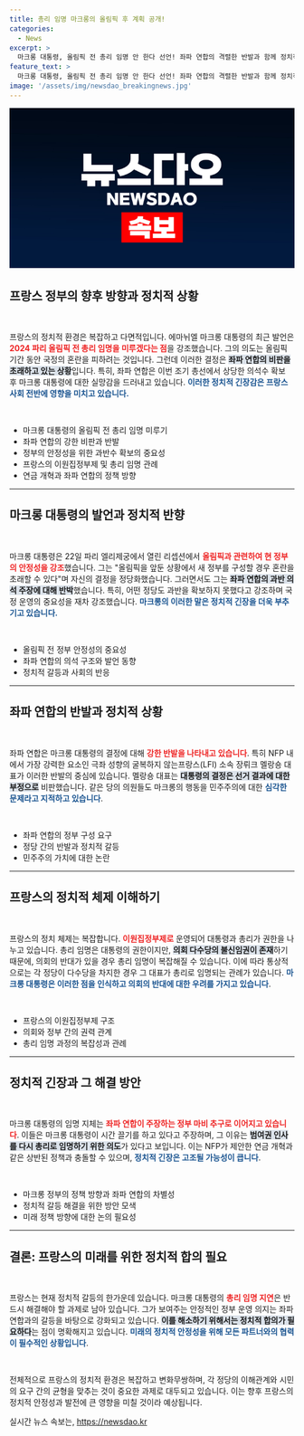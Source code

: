 ```yaml
---
title: 총리 임명 마크롱의 올림픽 후 계획 공개!
categories:
  - News
excerpt: >
  마크롱 대통령, 올림픽 전 총리 임명 안 한다 선언! 좌파 연합의 격렬한 반발과 함께 정치적 긴장감 고조. 과반 수 없는 의회 난맥상 속에 어떤 결론이 나올까? 클릭해서 프랑스 정치의 향방을 확인해 보세요!
feature_text: >
  마크롱 대통령, 올림픽 전 총리 임명 안 한다 선언! 좌파 연합의 격렬한 반발과 함께 정치적 긴장감 고조. 과반 수 없는 의회 난맥상 속에 어떤 결론이 나올까? 클릭해서 프랑스 정치의 향방을 확인해 보세요!
image: '/assets/img/newsdao_breakingnews.jpg'
---
```


<p><img src="/assets/img/newsdao_breakingnews.jpg" alt="bookingtag 속보" /></p>

<h2 data-ke-size="size26">프랑스 정부의 향후 방향과 정치적 상황</h2>

<p data-ke-size="size16">&nbsp;</p>

<p>프랑스의 정치적 환경은 복잡하고 다면적입니다. 에마뉘엘 마크롱 대통령의 최근 발언은 <b><span style="color: #ee2323;">2024 파리 올림픽 전 총리 임명을 미루겠다는 점</span></b>을 강조했습니다. 그의 의도는 올림픽 기간 동안 국정의 혼란을 피하려는 것입니다. 그런데 이러한 결정은 <b><span style="background-color: #21538527;">좌파 연합의 비판을 초래하고 있는 상황</span></b>입니다. 특히, 좌파 연합은 이번 조기 총선에서 상당한 의석수 확보 후 마크롱 대통령에 대한 실망감을 드러내고 있습니다. <b><span style="color: #1a5490;">이러한 정치적 긴장감은 프랑스 사회 전반에 영향을 미치고 있습니다.</span></b></p>

<p data-ke-size="size16">&nbsp;</p>

<ul>
    <li>마크롱 대통령의 올림픽 전 총리 임명 미루기</li>
    <li>좌파 연합의 강한 비판과 반발</li>
    <li>정부의 안정성을 위한 과반수 확보의 중요성</li>
    <li>프랑스의 이원집정부제 및 총리 임명 관례</li>
    <li>연금 개혁과 좌파 연합의 정책 방향</li>
</ul>

<hr>

<h2 data-ke-size="size26">마크롱 대통령의 발언과 정치적 반향</h2>

<p data-ke-size="size16">&nbsp;</p>

<p>마크롱 대통령은 22일 파리 엘리제궁에서 열린 리셉션에서 <b><span style="color: #ee2323;">올림픽과 관련하여 현 정부의 안정성을 강조</span></b>했습니다. 그는 "올림픽을 앞둔 상황에서 새 정부를 구성할 경우 혼란을 초래할 수 있다"며 자신의 결정을 정당화했습니다. 그러면서도 그는 <b><span style="background-color: #21538527;">좌파 연합의 과반 의석 주장에 대해 반박</span></b>했습니다. 특히, 어떤 정당도 과반을 확보하지 못했다고 강조하며 국정 운영의 중요성을 재차 강조했습니다. <b><span style="color: #1a5490;">마크롱의 이러한 말은 정치적 긴장을 더욱 부추기고 있습니다.</span></b></p>

<p data-ke-size="size16">&nbsp;</p>

<ul>
    <li>올림픽 전 정부 안정성의 중요성</li>
    <li>좌파 연합의 의석 구조와 발언 동향</li>
    <li>정치적 갈등과 사회의 반응</li>
</ul>

<hr>

<h2 data-ke-size="size26">좌파 연합의 반발과 정치적 상황</h2>

<p data-ke-size="size16">&nbsp;</p>

<p>좌파 연합은 마크롱 대통령의 결정에 대해 <b><span style="color: #ee2323;">강한 반발을 나타내고 있습니다</span></b>. 특히 NFP 내에서 가장 강력한 요소인 극좌 성향의 굴복하지 않는프랑스(LFI) 소속 장뤼크 멜랑숑 대표가 이러한 반발의 중심에 있습니다. 멜랑숑 대표는 <b><span style="background-color: #21538527;">대통령의 결정은 선거 결과에 대한 부정으로</span></b> 비판했습니다. 같은 당의 의원들도 마크롱의 행동을 민주주의에 대한 <b><span style="color: #1a5490;">심각한 문제라고 지적하고 있습니다</span></b>. </p>

<p data-ke-size="size16">&nbsp;</p>

<ul>
    <li>좌파 연합의 정부 구성 요구</li>
    <li>정당 간의 반발과 정치적 갈등</li>
    <li>민주주의 가치에 대한 논란</li>
</ul>

<hr>

<h2 data-ke-size="size26">프랑스의 정치적 체제 이해하기</h2>

<p data-ke-size="size16">&nbsp;</p>

<p>프랑스의 정치 체제는 복잡합니다. <b><span style="color: #ee2323;">이원집정부제로</span></b> 운영되어 대통령과 총리가 권한을 나누고 있습니다. 총리 임명은 대통령의 권한이지만, <b><span style="background-color: #21538527;">의회 다수당의 불신임권이 존재</span></b>하기 때문에, 의회의 반대가 있을 경우 총리 임명이 복잡해질 수 있습니다. 이에 따라 통상적으로는 각 정당이 다수당을 차지한 경우 그 대표가 총리로 임명되는 관례가 있습니다. <b><span style="color: #1a5490;">마크롱 대통령은 이러한 점을 인식하고 의회의 반대에 대한 우려를 가지고 있습니다</span></b>.</p>

<p data-ke-size="size16">&nbsp;</p>

<ul>
    <li>프랑스의 이원집정부제 구조</li>
    <li>의회와 정부 간의 권력 관계</li>
    <li>총리 임명 과정의 복잡성과 관례</li>
</ul>

<hr>

<h2 data-ke-size="size26">정치적 긴장과 그 해결 방안</h2>

<p data-ke-size="size16">&nbsp;</p>

<p>마크롱 대통령의 임명 지체는 <b><span style="color: #ee2323;">좌파 연합이 주장하는 정부 마비 추구로 이어지고 있습니다</span></b>. 이들은 마크롱 대통령이 시간 끌기를 하고 있다고 주장하며, 그 이유는 <b><span style="background-color: #21538527;">범여권 인사를 다시 총리로 임명하기 위한 의도</span></b>가 있다고 보입니다. 이는 NFP가 제안한 연금 개혁과 같은 상반된 정책과 충돌할 수 있으며, <b><span style="color: #1a5490;">정치적 긴장은 고조될 가능성이 큽니다</span></b>.</p>

<p data-ke-size="size16">&nbsp;</p>

<ul>
    <li>마크롱 정부의 정책 방향과 좌파 연합의 차별성</li>
    <li>정치적 갈등 해결을 위한 방안 모색</li>
    <li>미래 정책 방향에 대한 논의 필요성</li>
</ul>

<hr>

<h2 data-ke-size="size26">결론: 프랑스의 미래를 위한 정치적 합의 필요</h2>

<p data-ke-size="size16">&nbsp;</p>

<p>프랑스는 현재 정치적 갈등의 한가운데 있습니다. 마크롱 대통령의 <b><span style="color: #ee2323;">총리 임명 지연</span></b>은 반드시 해결해야 할 과제로 남아 있습니다. 그가 보여주는 안정적인 정부 운영 의지는 좌파 연합과의 갈등을 바탕으로 강화되고 있습니다. <b><span style="background-color: #21538527;">이를 해소하기 위해서는 정치적 합의가 필요하다</span></b>는 점이 명확해지고 있습니다. <b><span style="color: #1a5490;">미래의 정치적 안정성을 위해 모든 파트너와의 협력이 필수적인 상황입니다</span></b>.</p>

<p data-ke-size="size16">&nbsp;</p>

<p>전체적으로 프랑스의 정치적 환경은 복잡하고 변화무쌍하며, 각 정당의 이해관계와 시민의 요구 간의 균형을 맞추는 것이 중요한 과제로 대두되고 있습니다. 이는 향후 프랑스의 정치적 안정성과 발전에 큰 영향을 미칠 것이라 예상됩니다.</p>
실시간 뉴스 속보는, <a href="https://newsdao.kr" rel="dofollow">https://newsdao.kr</a>


